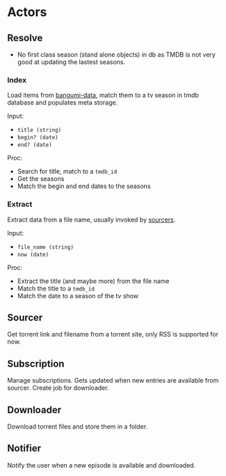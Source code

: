 # Actors

## Resolve

- No first class season (stand alone objects) in db as TMDB is not very good at updating the lastest seasons.

### Index

Load items from [bangumi-data](https://github.com/bangumi-data/bangumi-data/), match them to a tv season in tmdb database and populates meta storage.

Input:
- `title (string)`
- `begin? (date)`
- `end? (date)`

Proc:
* Search for title, match to a `tmdb_id`
* Get the seasons
* Match the begin and end dates to the seasons

### Extract

Extract data from a file name, usually invoked by [sourcers](#sourcers).

Input:
- `file_name (string)`
- `now (date)`

Proc:
* Extract the title (and maybe more) from the file name
* Match the title to a `tmdb_id`
* Match the date to a season of the tv show

## Sourcer

Get torrent link and filename from a torrent site, only RSS is supported for now.

## Subscription

Manage subscriptions. Gets updated when new entries are available from sourcer. Create job for downloader.

## Downloader

Download torrent files and store them in a folder.

## Notifier

Notify the user when a new episode is available and downloaded.



